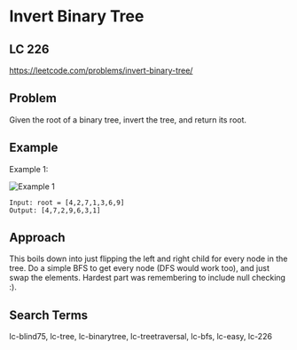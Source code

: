 # Invert Binary Tree
## LC 226
https://leetcode.com/problems/invert-binary-tree/

## Problem
Given the root of a binary tree, invert the tree, and return its root.

## Example
Example 1:

![Example 1](https://assets.leetcode.com/uploads/2021/03/14/invert1-tree.jpg)

```
Input: root = [4,2,7,1,3,6,9]
Output: [4,7,2,9,6,3,1]
```

## Approach
This boils down into just flipping the left and right child for every node in the tree. Do a simple BFS to get every node (DFS would work too), and just swap the elements. Hardest part was remembering to include null checking :).

## Search Terms
lc-blind75, lc-tree, lc-binarytree, lc-treetraversal, lc-bfs, lc-easy, lc-226 